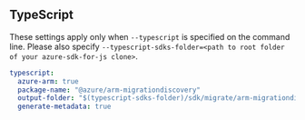 ## TypeScript

These settings apply only when `--typescript` is specified on the command line.
Please also specify `--typescript-sdks-folder=<path to root folder of your azure-sdk-for-js clone>`.

``` yaml $(typescript)
typescript:
  azure-arm: true
  package-name: "@azure/arm-migrationdiscovery"
  output-folder: "$(typescript-sdks-folder)/sdk/migrate/arm-migrationdiscovery"
  generate-metadata: true
```
